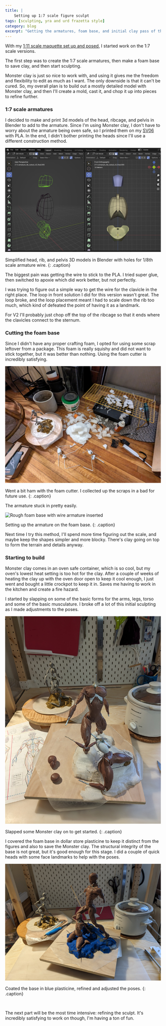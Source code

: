```yaml
---
title: |
    Setting up 1:7 scale figure sculpt
tags: [sculpting, yra and urd frazetta style]
category: blog
excerpt: "Getting the armatures, foam base, and initial clay pass of the 1:7 scale versions of the first figure sculpt"
---
```


With my [1:11 scale maquette set up and posed](20240402_sculpting-rough-maquettes/), I started work on the 1:7 scale versions.

The first step was to create the 1:7 scale armatures, then make a foam base to save clay, and then start sculpting.

Monster clay is just so nice to work with, and using it gives me the freedom and flexibility to edit as much as I want. The only downside is that it can't be cured. So, my overall plan is to build out a mostly detailed model with Monster clay, and then I'll create a mold, cast it, and chop it up into pieces to refine further. 

### 1:7 scale armatures

I decided to make and print 3d models of the head, ribcage, and pelvis in Blender to add to the armature. Since I'm using Monster clay, I don't have to worry about the armature being oven safe, so I printed them on my [SV06](https://www.sovol3d.com/products/sovol-sv06-best-budget-3d-printer-for-beginner) with PLA. In the end, I didn't bother printing the heads since I'll use a different construction method.

![Head, ribcage, and pelvis 3D models in Blender, showing a top and 3/4 view.](/assets/img/posts/2024-05-12-1-7-scale-sculpt/blender_pelvis_rib.jpg)

Simplified head, rib, and pelvis 3D models in Blender with holes for 1/8th scale armature wire.
{: .caption}

The biggest pain was getting the wire to stick to the PLA. I tried super glue, then switched to apoxie which did work better, but not perfectly.

I was trying to figure out a simple way to get the wire for the clavicle in the right place. The loop in front solution I did for this version wasn't great. The loop broke, and the loop placement meant I had to scale down the rib too much, which kind of defeated the point of having it as a landmark.

For V2 I'll probably just chop off the top of the ribcage so that it ends where the clavicles connect to the sternum.

### Cutting the foam base 

Since I didn't have any proper crafting foam, I opted for using some scrap leftover from a package. This foam is really squishy and did not want to stick together, but it was better than nothing. Using the foam cutter is incredibly satisfying.

![A mess of foam scraps and a foam base.](/assets/img/posts/2024-05-12-1-7-scale-sculpt/foam_base.jpg)

Went a bit ham with the foam cutter. I collected up the scraps in a bad for future use.
{: .caption}

The armature stuck in pretty easily.

![Rough foam base with wire armature inserted](/assets/img/posts/2024-05-12-1-7-scale-sculpt/foam_base-02.jpg)

Setting up the armature on the foam base.
{: .caption}

Next time I try this method, I'll spend more time figuring out the scale, and maybe keep the shapes simpler and more blocky. There's clay going on top to form the terrain and details anyway.

### Starting to build

Monster clay comes in an oven safe container, which is so cool, but my oven's lowest heat setting is too hot for the clay. After a couple of weeks of heating the clay up with the oven door open to keep it cool enough, I just went and bought a little crockpot to keep it in. Saves me having to work in the kitchen and create a fire hazard.

I started by slapping on some of the basic forms for the arms, legs, torso and some of the basic musculature. I broke off a lot of this initial sculpting as I made adjustments to the poses.

![Two armatures on a foam base with bits of clay added.](/assets/img/posts/2024-05-12-1-7-scale-sculpt/sculpt_initial_shaping.jpg)

Slapped some Monster clay on to get started.
{: .caption}

I covered the foam base in dollar store plasticine to keep it distinct from the figures and also to save the Monster clay. The structural integrity of the base is not great, but it's good enough for this stage. I did a couple of quick heads with some face landmarks to help with the poses.

![Refined armature](/assets/img/posts/2024-05-12-1-7-scale-sculpt/sculpt_progress.jpg)

Coated the base in blue plasticine, refined and adjusted the poses.
{: .caption}

<br>

The next part will be the most time intensive: refining the sculpt. It's incredibly satisfying to work on though, I'm having a ton of fun.